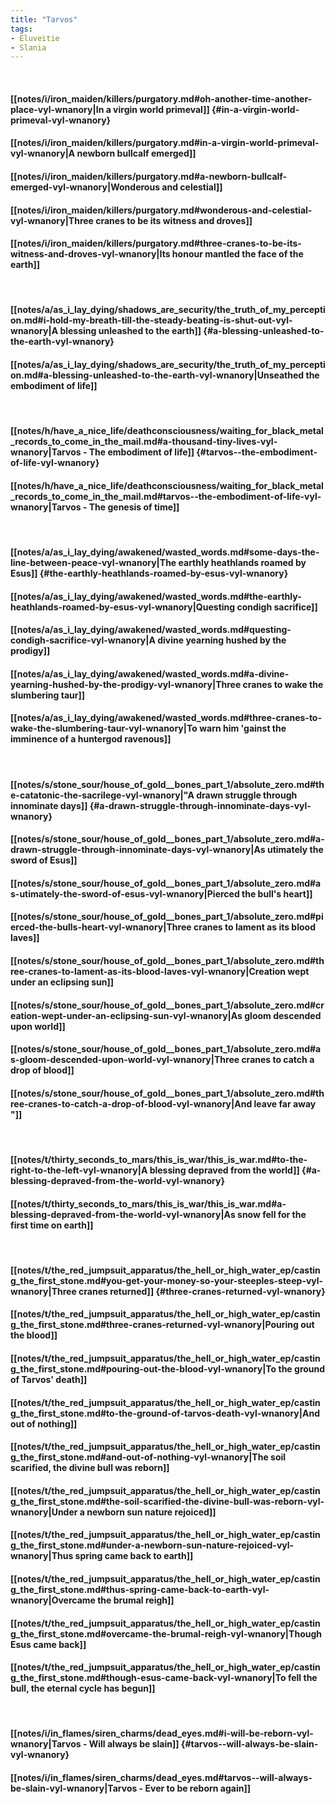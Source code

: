 ```yaml
---
title: "Tarvos"
tags:
- Eluveitie
- Slania
---
```

&nbsp;
#### [[notes/i/iron_maiden/killers/purgatory.md#oh-another-time-another-place-vyl-wnanory|In a virgin world primeval]] {#in-a-virgin-world-primeval-vyl-wnanory}
#### [[notes/i/iron_maiden/killers/purgatory.md#in-a-virgin-world-primeval-vyl-wnanory|A newborn bullcalf emerged]]
#### [[notes/i/iron_maiden/killers/purgatory.md#a-newborn-bullcalf-emerged-vyl-wnanory|Wonderous and celestial]]
#### [[notes/i/iron_maiden/killers/purgatory.md#wonderous-and-celestial-vyl-wnanory|Three cranes to be its witness and droves]]
#### [[notes/i/iron_maiden/killers/purgatory.md#three-cranes-to-be-its-witness-and-droves-vyl-wnanory|Its honour mantled the face of the earth]]
&nbsp;
#### [[notes/a/as_i_lay_dying/shadows_are_security/the_truth_of_my_perception.md#i-hold-my-breath-till-the-steady-beating-is-shut-out-vyl-wnanory|A blessing unleashed to the earth]] {#a-blessing-unleashed-to-the-earth-vyl-wnanory}
#### [[notes/a/as_i_lay_dying/shadows_are_security/the_truth_of_my_perception.md#a-blessing-unleashed-to-the-earth-vyl-wnanory|Unseathed the embodiment of life]]
&nbsp;
#### [[notes/h/have_a_nice_life/deathconsciousness/waiting_for_black_metal_records_to_come_in_the_mail.md#a-thousand-tiny-lives-vyl-wnanory|Tarvos - The embodiment of life]] {#tarvos--the-embodiment-of-life-vyl-wnanory}
#### [[notes/h/have_a_nice_life/deathconsciousness/waiting_for_black_metal_records_to_come_in_the_mail.md#tarvos--the-embodiment-of-life-vyl-wnanory|Tarvos - The genesis of time]]
&nbsp;
#### [[notes/a/as_i_lay_dying/awakened/wasted_words.md#some-days-the-line-between-peace-vyl-wnanory|The earthly heathlands roamed by Esus]] {#the-earthly-heathlands-roamed-by-esus-vyl-wnanory}
#### [[notes/a/as_i_lay_dying/awakened/wasted_words.md#the-earthly-heathlands-roamed-by-esus-vyl-wnanory|Questing condigh sacrifice]]
#### [[notes/a/as_i_lay_dying/awakened/wasted_words.md#questing-condigh-sacrifice-vyl-wnanory|A divine yearning hushed by the prodigy]]
#### [[notes/a/as_i_lay_dying/awakened/wasted_words.md#a-divine-yearning-hushed-by-the-prodigy-vyl-wnanory|Three cranes to wake the slumbering taur]]
#### [[notes/a/as_i_lay_dying/awakened/wasted_words.md#three-cranes-to-wake-the-slumbering-taur-vyl-wnanory|To warn him 'gainst the imminence of a huntergod ravenous]]
&nbsp;
#### [[notes/s/stone_sour/house_of_gold__bones_part_1/absolute_zero.md#the-catatonic-the-sacrilege-vyl-wnanory|"A drawn struggle through innominate days]] {#a-drawn-struggle-through-innominate-days-vyl-wnanory}
#### [[notes/s/stone_sour/house_of_gold__bones_part_1/absolute_zero.md#a-drawn-struggle-through-innominate-days-vyl-wnanory|As utimately the sword of Esus]]
#### [[notes/s/stone_sour/house_of_gold__bones_part_1/absolute_zero.md#as-utimately-the-sword-of-esus-vyl-wnanory|Pierced the bull's heart]]
#### [[notes/s/stone_sour/house_of_gold__bones_part_1/absolute_zero.md#pierced-the-bulls-heart-vyl-wnanory|Three cranes to lament as its blood laves]]
#### [[notes/s/stone_sour/house_of_gold__bones_part_1/absolute_zero.md#three-cranes-to-lament-as-its-blood-laves-vyl-wnanory|Creation wept under an eclipsing sun]]
#### [[notes/s/stone_sour/house_of_gold__bones_part_1/absolute_zero.md#creation-wept-under-an-eclipsing-sun-vyl-wnanory|As gloom descended upon world]]
#### [[notes/s/stone_sour/house_of_gold__bones_part_1/absolute_zero.md#as-gloom-descended-upon-world-vyl-wnanory|Three cranes to catch a drop of blood]]
#### [[notes/s/stone_sour/house_of_gold__bones_part_1/absolute_zero.md#three-cranes-to-catch-a-drop-of-blood-vyl-wnanory|And leave far away "]]
&nbsp;
#### [[notes/t/thirty_seconds_to_mars/this_is_war/this_is_war.md#to-the-right-to-the-left-vyl-wnanory|A blessing depraved from the world]] {#a-blessing-depraved-from-the-world-vyl-wnanory}
#### [[notes/t/thirty_seconds_to_mars/this_is_war/this_is_war.md#a-blessing-depraved-from-the-world-vyl-wnanory|As snow fell for the first time on earth]]
&nbsp;
#### [[notes/t/the_red_jumpsuit_apparatus/the_hell_or_high_water_ep/casting_the_first_stone.md#you-get-your-money-so-your-steeples-steep-vyl-wnanory|Three cranes returned]] {#three-cranes-returned-vyl-wnanory}
#### [[notes/t/the_red_jumpsuit_apparatus/the_hell_or_high_water_ep/casting_the_first_stone.md#three-cranes-returned-vyl-wnanory|Pouring out the blood]]
#### [[notes/t/the_red_jumpsuit_apparatus/the_hell_or_high_water_ep/casting_the_first_stone.md#pouring-out-the-blood-vyl-wnanory|To the ground of Tarvos' death]]
#### [[notes/t/the_red_jumpsuit_apparatus/the_hell_or_high_water_ep/casting_the_first_stone.md#to-the-ground-of-tarvos-death-vyl-wnanory|And out of nothing]]
#### [[notes/t/the_red_jumpsuit_apparatus/the_hell_or_high_water_ep/casting_the_first_stone.md#and-out-of-nothing-vyl-wnanory|The soil scarified, the divine bull was reborn]]
#### [[notes/t/the_red_jumpsuit_apparatus/the_hell_or_high_water_ep/casting_the_first_stone.md#the-soil-scarified-the-divine-bull-was-reborn-vyl-wnanory|Under a newborn sun nature rejoiced]]
#### [[notes/t/the_red_jumpsuit_apparatus/the_hell_or_high_water_ep/casting_the_first_stone.md#under-a-newborn-sun-nature-rejoiced-vyl-wnanory|Thus spring came back to earth]]
#### [[notes/t/the_red_jumpsuit_apparatus/the_hell_or_high_water_ep/casting_the_first_stone.md#thus-spring-came-back-to-earth-vyl-wnanory|Overcame the brumal reigh]]
#### [[notes/t/the_red_jumpsuit_apparatus/the_hell_or_high_water_ep/casting_the_first_stone.md#overcame-the-brumal-reigh-vyl-wnanory|Though Esus came back]]
#### [[notes/t/the_red_jumpsuit_apparatus/the_hell_or_high_water_ep/casting_the_first_stone.md#though-esus-came-back-vyl-wnanory|To fell the bull, the eternal cycle has begun]]
&nbsp;
#### [[notes/i/in_flames/siren_charms/dead_eyes.md#i-will-be-reborn-vyl-wnanory|Tarvos - Will always be slain]] {#tarvos--will-always-be-slain-vyl-wnanory}
#### [[notes/i/in_flames/siren_charms/dead_eyes.md#tarvos--will-always-be-slain-vyl-wnanory|Tarvos - Ever to be reborn again]]
